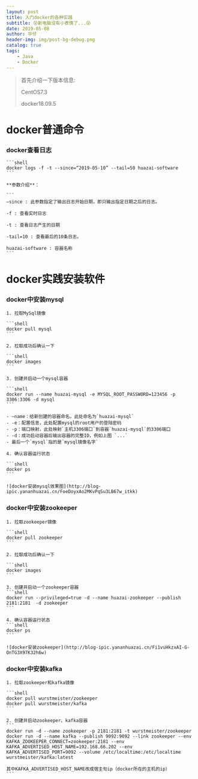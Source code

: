 ```yaml
---
layout: post
title: 入门docker的各种实践
subtitle: 😝新电脑没有小表情了...😝
date: 2019-05-08
author: 华仔
header-img: img/post-bg-debug.png
catalog: true
tags:
    - Java
    - Docker
---
```


> 首先介绍一下版本信息:
>
> CentOS7.3
>
> docker18.09.5


# docker普通命令

### docker查看日志


	```shell
	docker logs -f -t --since=“2019-05-10” --tail=50 huazai-software
	```
	
	**参数介绍**：
	
	```
	–since : 此参数指定了输出日志开始日期，即只输出指定日期之后的日志。
	
	-f : 查看实时日志
	
	-t : 查看日志产生的日期
	
	-tail=10 : 查看最后的10条日志。
	
	huazai-software : 容器名称
	```



# docker实践安装软件

### docker中安装mysql

    1. 拉取MySql镜像
    
    ```shell
    docker pull mysql
    ```
    
    2. 拉取成功后确认一下
    
    ```shell
    docker images
    ```
    
    3. 创建并启动一个mysql容器
    
    ```shell
    docker run --name huazai-mysql -e MYSQL_ROOT_PASSWORD=123456 -p 3306:3306 -d mysql
    ```
    
    - –name：给新创建的容器命名，此处命名为`huazai-mysql`
    - -e：配置信息，此处配置mysql的root用户的登陆密码
    - -p：端口映射，此处映射`主机3306端口`到容器`huazai-mysql`的3306端口
    - -d：成功启动容器后输出容器的完整ID，例如上图 `...`
    - 最后一个`mysql`指的是`mysql镜像名字`
    
    4. 确认容器运行状态
    
    ```shell
    docker ps
    ```
    
    ![docker安装mysql效果图](http://blog-ipic.yananhuazai.cn/FoeDoyxAo2MKvPqSu3LB67w_itkk)


		
### docker中安装zookeeper

    1. 拉取zookeeper镜像
    
    ```shell
    docker pull zookeeper
    ```
    
    2. 拉取成功后确认一下
    
    ```shell
    docker images
    ```
    
    3. 创建并启动一个zookeeper容器
    ```shell
    docker run --privileged=true -d --name huazai-zookeeper --publish 2181:2181  -d zookeeper
    ```
    
    4. 确认容器运行状态
    ```shell
    docker ps
    ```
    
    ![docker安装zookeeper](http://blog-ipic.yananhuazai.cn/Fi1vuHkzxAI-G-OnTG3X97K32h6w)



### docker中安装kafka

    1. 拉取zookeeper和kafka镜像
    
    ```shell
    docker pull wurstmeister/zookeeper
    docker pull wurstmeister/kafka
    ```
    
    2. 创建并启动zookeeper、kafka容器
    ```
    docker run -d --name zookeeper -p 2181:2181 -t wurstmeister/zookeeper
    docker run -d --name kafka --publish 9092:9092 --link zookeeper --env KAFKA_ZOOKEEPER_CONNECT=zookeeper:2181 --env KAFKA_ADVERTISED_HOST_NAME=192.168.66.202 --env KAFKA_ADVERTISED_PORT=9092 --volume /etc/localtime:/etc/localtime wurstmeister/kafka:latest
    
    其中KAFKA_ADVERTISED_HOST_NAME改成宿主句ip（docker所在的主机的ip）
    ```
